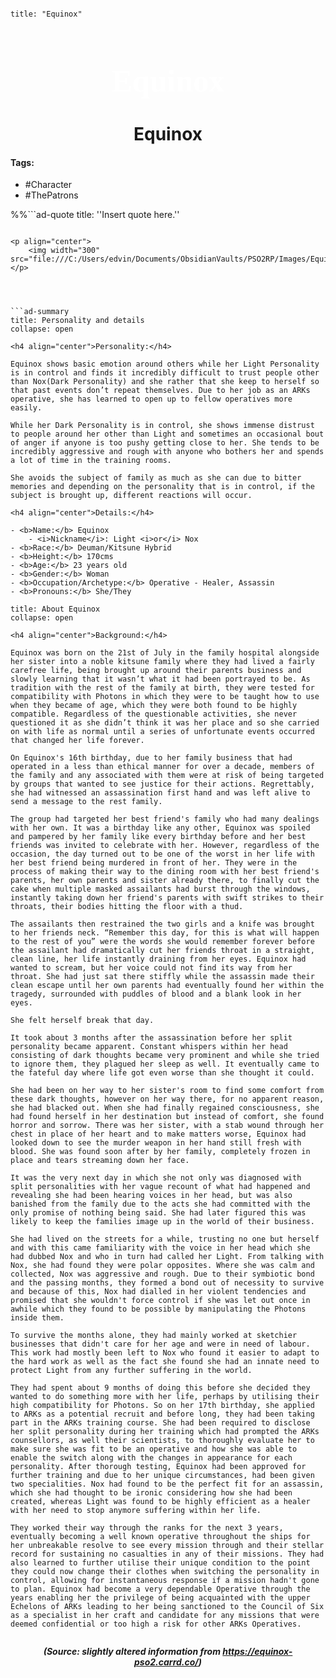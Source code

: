 ```markdown

title: "Equinox"

```

<h1  align="center" style="color: #ffffff; font-family:pso2_font; font-size:50px;">Equinox</h1>
<h1 align="center">Equinox</h1></div>

#### Tags:
- #Character
- #ThePatrons

%%```ad-quote
title: ''Insert quote here.'' 
```%%

<p align="center">
	<img width="300" src="file:///C:/Users/edvin/Documents/ObsidianVaults/PSO2RP/Images/Equinox/equinox1.jpg"> 	
</p>




```ad-summary
title: Personality and details
collapse: open

<h4 align="center">Personality:</h4>

Equinox shows basic emotion around others while her Light Personality is in control and finds it incredibly difficult to trust people other than Nox(Dark Personality) and she rather that she keep to herself so that past events don’t repeat themselves. Due to her job as an ARKs operative, she has learned to open up to fellow operatives more easily.  
  
While her Dark Personality is in control, she shows immense distrust to people around her other than Light and sometimes an occasional bout of anger if anyone is too pushy getting close to her. She tends to be incredibly aggressive and rough with anyone who bothers her and spends a lot of time in the training rooms.  
  
She avoids the subject of family as much as she can due to bitter memories and depending on the personality that is in control, if the subject is brought up, different reactions will occur.

<h4 align="center">Details:</h4>

- <b>Name:</b> Equinox
	- <i>Nickname</i>: Light <i>or</i> Nox
- <b>Race:</b> Deuman/Kitsune Hybrid
- <b>Height:</b> 170cms
- <b>Age:</b> 23 years old
- <b>Gender:</b> Woman
- <b>Occupation/Archetype:</b> Operative - Healer, Assassin
- <b>Pronouns:</b> She/They 
```

```ad-summary
title: About Equinox
collapse: open

<h4 align="center">Background:</h4>

Equinox was born on the 21st of July in the family hospital alongside her sister into a noble kitsune family where they had lived a fairly carefree life, being brought up around their parents business and slowly learning that it wasn’t what it had been portrayed to be. As tradition with the rest of the family at birth, they were tested for compatibility with Photons in which they were to be taught how to use when they became of age, which they were both found to be highly compatible. Regardless of the questionable activities, she never questioned it as she didn’t think it was her place and so she carried on with life as normal until a series of unfortunate events occurred that changed her life forever.  
  
On Equinox's 16th birthday, due to her family business that had operated in a less than ethical manner for over a decade, members of the family and any associated with them were at risk of being targeted by groups that wanted to see justice for their actions. Regrettably, she had witnessed an assassination first hand and was left alive to send a message to the rest family.  
  
The group had targeted her best friend's family who had many dealings with her own. It was a birthday like any other, Equinox was spoiled and pampered by her family like every birthday before and her best friends was invited to celebrate with her. However, regardless of the occasion, the day turned out to be one of the worst in her life with her best friend being murdered in front of her. They were in the process of making their way to the dining room with her best friend's parents, her own parents and sister already there, to finally cut the cake when multiple masked assailants had burst through the windows, instantly taking down her friend's parents with swift strikes to their throats, their bodies hitting the floor with a thud.  
  
The assailants then restrained the two girls and a knife was brought to her friends neck. “Remember this day, for this is what will happen to the rest of you” were the words she would remember forever before the assailant had dramatically cut her friends throat in a straight, clean line, her life instantly draining from her eyes. Equinox had wanted to scream, but her voice could not find its way from her throat. She had just sat there stiffly while the assassin made their clean escape until her own parents had eventually found her within the tragedy, surrounded with puddles of blood and a blank look in her eyes.  
  
She felt herself break that day.  
  
It took about 3 months after the assassination before her split personality became apparent. Constant whispers within her head consisting of dark thoughts became very prominent and while she tried to ignore them, they plagued her sleep as well. It eventually came to the fateful day where life got even worse than she thought it could.  
  
She had been on her way to her sister's room to find some comfort from these dark thoughts, however on her way there, for no apparent reason, she had blacked out. When she had finally regained consciousness, she had found herself in her destination but instead of comfort, she found horror and sorrow. There was her sister, with a stab wound through her chest in place of her heart and to make matters worse, Equinox had looked down to see the murder weapon in her hand still fresh with blood. She was found soon after by her family, completely frozen in place and tears streaming down her face.  
  
It was the very next day in which she not only was diagnosed with split personalities with her vague recount of what had happened and revealing she had been hearing voices in her head, but was also banished from the family due to the acts she had committed with the only promise of nothing being said. She had later figured this was likely to keep the families image up in the world of their business.  
  
She had lived on the streets for a while, trusting no one but herself and with this came familiarity with the voice in her head which she had dubbed Nox and who in turn had called her Light. From talking with Nox, she had found they were polar opposites. Where she was calm and collected, Nox was aggressive and rough. Due to their symbiotic bond and the passing months, they formed a bond out of necessity to survive and because of this, Nox had dialled in her violent tendencies and promised that she wouldn't force control if she was let out once in awhile which they found to be possible by manipulating the Photons inside them.  
  
To survive the months alone, they had mainly worked at sketchier businesses that didn't care for her age and were in need of labour. This work had mostly been left to Nox who found it easier to adapt to the hard work as well as the fact she found she had an innate need to protect Light from any further suffering in the world.  
  
They had spent about 9 months of doing this before she decided they wanted to do something more with her life, perhaps by utilising their high compatibility for Photons. So on her 17th birthday, she applied to ARKs as a potential recruit and before long, they had been taking part in the ARKs training course. She had been required to disclose her split personality during her training which had prompted the ARKs counsellors, as well their scientists, to thoroughly evaluate her to make sure she was fit to be an operative and how she was able to enable the switch along with the changes in appearance for each personality. After thorough testing, Equinox had been approved for further training and due to her unique circumstances, had been given two specialities. Nox had found to be the perfect fit for an assassin, which she had thought to be ironic considering how she had been created, whereas Light was found to be highly efficient as a healer with her need to stop anymore suffering within her life.  
  
They worked their way through the ranks for the next 3 years, eventually becoming a well known operative throughout the ships for her unbreakable resolve to see every mission through and their stellar record for sustaining no casualties in any of their missions. They had also learned to further utilise their unique condition to the point they could now change their clothes when switching the personality in control, allowing for instantaneous response if a mission hadn't gone to plan. Equinox had become a very dependable Operative through the years enabling her the privilege of being acquainted with the upper Echelons of ARKs leading to her being sanctioned to the Council of Six as a specialist in her craft and candidate for any missions that were deemed confidential or too high a risk for other ARKs Operatives.


```



***<p align="center">(Source: slightly altered information from <a href="https://equinox-pso2.carrd.co/">https://equinox-pso2.carrd.co/</a>)</p>***
